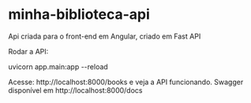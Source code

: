 # minha-biblioteca-api
Api criada para o front-end em Angular, criado em Fast API

Rodar a API:

uvicorn app.main:app --reload

Acesse: http://localhost:8000/books e veja a API funcionando.
Swagger disponível em http://localhost:8000/docs
